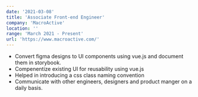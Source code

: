 ```yaml
---
date: '2021-03-08'
title: 'Associate Front-end Engineer'
company: 'MacroActive'
location: ''
range: 'March 2021 - Present'
url: 'https://www.macroactive.com/'
---
```


- Convert figma designs to UI components using vue.js and document them in storybook.
- Compenentize existing UI for reusability using vue.js
- Helped in introducing a css class naming convention
- Communicate with other engineers, designers and product manger on a daily basis.
